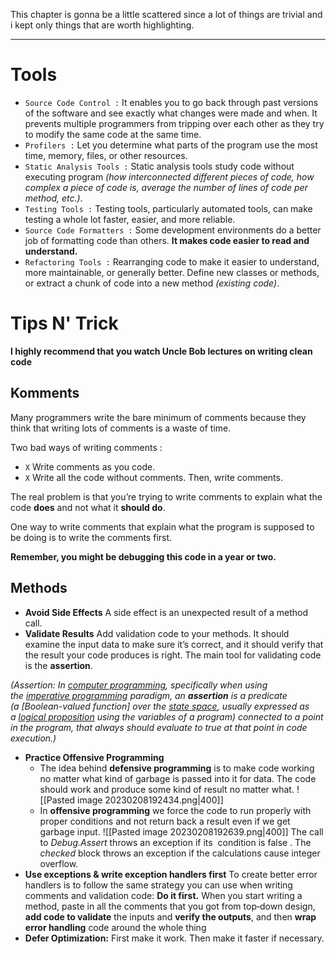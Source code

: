 This chapter is gonna be a little scattered since a lot of things are trivial and i kept only things that are worth highlighting.

---

# Tools
- `Source Code Control :` 
	It enables you to go back through past versions of the software and see exactly what changes were made and when.
	It prevents multiple programmers from tripping over each other as they try to modify the same code at the same time.
- `Profilers :`
	Let you determine what parts of the program use the most time, memory, files, or other resources.
- `Static Analysis Tools :`
  Static analysis tools study code without executing program _(how interconnected different pieces of code, how complex a piece of code is, average the number of lines of code per method, etc.)_.
- `Testing Tools :`
	Testing tools, particularly automated tools, can make testing a whole lot faster, easier, and more reliable.
- `Source Code Formatters :`
	Some development environments do a better job of formatting code than others.
	**It makes code easier to read and understand.**
- `Refactoring Tools :`
	Rearranging code to make it easier to understand, more maintainable, or generally better.
	Define new classes or methods, or extract a chunk of code into a new method _(existing code)_.

# Tips N' Trick
**I highly recommend that you watch Uncle Bob lectures on writing clean code**

## Komments
Many programmers write the bare minimum of comments because they think that writing lots of comments is a waste of time. 

Two bad ways of writing comments :
- `X` Write comments as you code.
- `X` Write all the code without comments. Then, write comments.

The real problem is that you’re trying to write comments to explain what the code **does** and not what it **should do**.

One way to write comments that explain what the program is supposed to be doing is to write the comments first.

**Remember, you might be debugging this code in a year or two.**

## Methods
- **Avoid Side Effects**
	A side effect is an unexpected result of a method call.
- **Validate Results** 
	Add validation code to your methods.
	It should examine the input data to make sure it’s correct, and it should verify that the result your code produces is right.
	The main tool for validating code is the **assertion**.

_(Assertion: In [computer programming](https://en.wikipedia.org/wiki/Computer_programming "Computer programming"), specifically when using the [imperative programming](https://en.wikipedia.org/wiki/Imperative_programming "Imperative programming") paradigm, an **assertion** is a predicate (a [Boolean-valued function] over the [state space](https://en.wikipedia.org/wiki/State_space "State space"), usually expressed as a [logical proposition](https://en.wikipedia.org/wiki/Logical_proposition "Logical proposition") using the variables of a program) connected to a point in the program, that always should evaluate to true at that point in code execution.)_

- **Practice Offensive Programming**
	- The idea behind **defensive programming** is to make code working no matter what kind of garbage is passed into it for data. The code should work and produce some kind of result no matter what.
	![[Pasted image 20230208192434.png|400]]
	- In **offensive programming** we force the code to run properly with proper conditions and not return back a result even if we get garbage input.
	  ![[Pasted image 20230208192639.png|400]]
	  The call to _Debug.Assert_ throws an exception if its  condition is false .
	  The _checked_ block throws an exception if the calculations cause integer overflow.
- **Use exceptions & write exception handlers first**
	To create better error handlers is to follow the same strategy you can use when writing comments and validation code: **Do it first.**
	When you start writing a method, paste in all the comments that you got from top‐down design, **add code to validate** the inputs and **verify the outputs**, and then **wrap error handling** code around the whole thing
- **Defer Optimization:**
	First make it work. Then make it faster if necessary.
